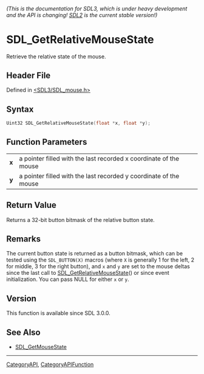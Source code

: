 ###### (This is the documentation for SDL3, which is under heavy development and the API is changing! [SDL2](https://wiki.libsdl.org/SDL2/) is the current stable version!)
# SDL_GetRelativeMouseState

Retrieve the relative state of the mouse.

## Header File

Defined in [<SDL3/SDL_mouse.h>](https://github.com/libsdl-org/SDL/blob/main/include/SDL3/SDL_mouse.h)

## Syntax

```c
Uint32 SDL_GetRelativeMouseState(float *x, float *y);

```

## Function Parameters

|           |                                                                   |
| --------- | ----------------------------------------------------------------- |
| **x**     | a pointer filled with the last recorded x coordinate of the mouse |
| **y**     | a pointer filled with the last recorded y coordinate of the mouse |

## Return Value

Returns a 32-bit button bitmask of the relative button state.

## Remarks

The current button state is returned as a button bitmask, which can be
tested using the `SDL_BUTTON(X)` macros (where `X` is generally 1 for the
left, 2 for middle, 3 for the right button), and `x` and `y` are set to the
mouse deltas since the last call to
[SDL_GetRelativeMouseState](SDL_GetRelativeMouseState)() or since event
initialization. You can pass NULL for either `x` or `y`.

## Version

This function is available since SDL 3.0.0.

## See Also

- [SDL_GetMouseState](SDL_GetMouseState)

----
[CategoryAPI](CategoryAPI), [CategoryAPIFunction](CategoryAPIFunction)

